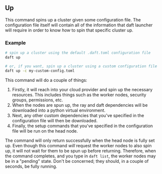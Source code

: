 ## Up

This command spins up a cluster given some configuration file.
The configuration file itself will contain all of the information that daft launcher will require in order to know *how* to spin that specific cluster up.

### Example

```bash
# spin up a cluster using the default .daft.toml configuration file
daft up

# or, if you want, spin up a cluster using a custom configuration file
daft up -c my-custom-config.toml
```

This command will do a couple of things:
  1. Firstly, it will reach into your cloud provider and spin up the necessary resources.
  This includes things such as the worker nodes, security groups, permissions, etc.
  2. When the nodes are spun up, the ray and daft dependencies will be downloaded into a python virtual environment.
  3. Next, any other custom dependencies that you've specified in the configuration file will then be downloaded.
  4. Finally, the setup commands that you've specified in the configuration file will be run on the head node.

The command will only return successfully when the head node is fully set up.
Even though this command *will* request the worker nodes to also spin up, it will not wait for them to be spun up before returning.
Therefore, when the command completes, and you type in `daft list`, the worker nodes may be in a "pending" state.
Don't be concerned; they should, in a couple of seconds, be fully running.

